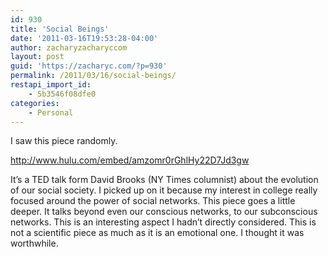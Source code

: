 ```yaml
---
id: 930
title: 'Social Beings'
date: '2011-03-16T19:53:28-04:00'
author: zacharyzacharyccom
layout: post
guid: 'https://zacharyc.com/?p=930'
permalink: /2011/03/16/social-beings/
restapi_import_id:
    - 5b3546f08dfe0
categories:
    - Personal
---
```


I saw this piece randomly.

<http://www.hulu.com/embed/amzomr0rGhlHy22D7Jd3gw>

It’s a TED talk form David Brooks (NY Times columnist) about the evolution of our social society. I picked up on it because my interest in college really focused around the power of social networks. This piece goes a little deeper. It talks beyond even our conscious networks, to our subconscious networks. This is an interesting aspect I hadn’t directly considered. This is not a scientific piece as much as it is an emotional one. I thought it was worthwhile.